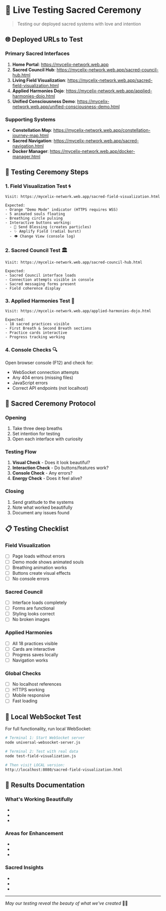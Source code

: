 # 🎯 Live Testing Sacred Ceremony

> Testing our deployed sacred systems with love and intention

## 🌐 Deployed URLs to Test

### Primary Sacred Interfaces
1. **Home Portal**: https://mycelix-network.web.app
2. **Sacred Council Hub**: https://mycelix-network.web.app/sacred-council-hub.html
3. **Living Field Visualization**: https://mycelix-network.web.app/sacred-field-visualization.html
4. **Applied Harmonies Dojo**: https://mycelix-network.web.app/applied-harmonies-dojo.html
5. **Unified Consciousness Demo**: https://mycelix-network.web.app/unified-consciousness-demo.html

### Supporting Systems
- **Constellation Map**: https://mycelix-network.web.app/constellation-journey-map.html
- **Sacred Navigation**: https://mycelix-network.web.app/sacred-navigation.html
- **Docker Manager**: https://mycelix-network.web.app/docker-manager.html

## 🧪 Testing Ceremony Steps

### 1. Field Visualization Test 🌀
```
Visit: https://mycelix-network.web.app/sacred-field-visualization.html

Expected:
- Orange "Demo Mode" indicator (HTTPS requires WSS)
- 5 animated souls floating
- Breathing circle pulsing
- Interactive buttons working:
  - 🙏 Send Blessing (creates particles)
  - ✨ Amplify Field (radial burst)
  - 👁️ Change View (console log)
```

### 2. Sacred Council Test 🏛️
```
Visit: https://mycelix-network.web.app/sacred-council-hub.html

Expected:
- Sacred Council interface loads
- Connection attempts visible in console
- Sacred messaging forms present
- Field coherence display
```

### 3. Applied Harmonies Test 🎵
```
Visit: https://mycelix-network.web.app/applied-harmonies-dojo.html

Expected:
- 18 sacred practices visible
- First Breath & Second Breath sections
- Practice cards interactive
- Progress tracking working
```

### 4. Console Checks 🔍
Open browser console (F12) and check for:
- WebSocket connection attempts
- Any 404 errors (missing files)
- JavaScript errors
- Correct API endpoints (not localhost)

## 🙏 Sacred Ceremony Protocol

### Opening
1. Take three deep breaths
2. Set intention for testing
3. Open each interface with curiosity

### Testing Flow
1. **Visual Check** - Does it look beautiful?
2. **Interaction Check** - Do buttons/features work?
3. **Console Check** - Any errors?
4. **Energy Check** - Does it feel alive?

### Closing
1. Send gratitude to the systems
2. Note what worked beautifully
3. Document any issues found

## 📋 Testing Checklist

### Field Visualization
- [ ] Page loads without errors
- [ ] Demo mode shows animated souls
- [ ] Breathing animation works
- [ ] Buttons create visual effects
- [ ] No console errors

### Sacred Council
- [ ] Interface loads completely
- [ ] Forms are functional
- [ ] Styling looks correct
- [ ] No broken images

### Applied Harmonies
- [ ] All 18 practices visible
- [ ] Cards are interactive
- [ ] Progress saves locally
- [ ] Navigation works

### Global Checks
- [ ] No localhost references
- [ ] HTTPS working
- [ ] Mobile responsive
- [ ] Fast loading

## 🔮 Local WebSocket Test

For full functionality, run local WebSocket:
```bash
# Terminal 1: Start WebSocket server
node universal-websocket-server.js

# Terminal 2: Test with real data
node test-field-visualization.js

# Then visit LOCAL version:
http://localhost:8080/sacred-field-visualization.html
```

## 📝 Results Documentation

### What's Working Beautifully
- 
- 
- 

### Areas for Enhancement
- 
- 
- 

### Sacred Insights
- 
- 
- 

---

*May our testing reveal the beauty of what we've created* 🙏✨